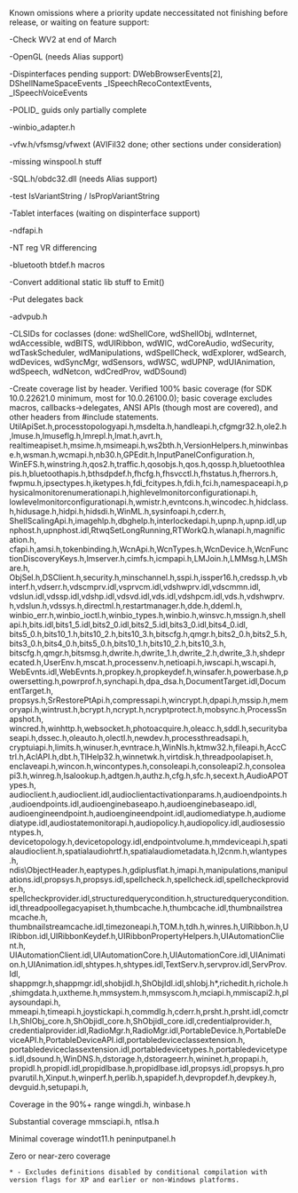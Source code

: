 Known omissions where a priority update neccessitated not finishing 
before release, or waiting on feature support:
 
-Check WV2 at end of March

-OpenGL (needs Alias support)

-Dispinterfaces pending support:
    DWebBrowserEvents[2], DShellNameSpaceEvents 
    _ISpeechRecoContextEvents, _ISpeechVoiceEvents

-POLID_ guids only partially complete

-winbio_adapter.h
 
-vfw.h/vfsmsg/vfwext (AVIFil32 done; other sections under consideration)

-missing winspool.h stuff 

-SQL.h/obdc32.dll (needs Alias support)

-test IsVariantString / IsPropVariantString

-Tablet interfaces (waiting on dispinterface support)

-ndfapi.h

-NT reg VR differencing

-bluetooth btdef.h macros

-Convert additional static lib stuff to Emit()

-Put   delegates back

 
-advpub.h

-CLSIDs for coclasses (done: wdShellCore, wdShellObj, wdInternet, wdAccessible, wdBITS, wdUIRibbon, wdWIC, wdCoreAudio,
                             wdSecurity, wdTaskScheduler, wdManipulations, wdSpellCheck, wdExplorer, wdSearch,
                             wdDevices, wdSyncMgr, wdSensors, wdWSC, wdUPNP, wdUIAnimation, wdSpeech, wdNetcon, wdCredProv,
                             wdDSound)
                             
-Create coverage list by header.
Verified 100% basic coverage (for SDK 10.0.22621.0 minimum, most for 10.0.26100.0); basic coverage excludes macros, callbacks->delegates,
ANSI APIs (though most are covered), and other headers from #include statements.
    UtilApiSet.h,processtopologyapi.h,msdelta.h,handleapi.h,cfgmgr32.h,ole2.h,lmuse.h,lmuseflg.h,lmrepl.h,lmat.h,avrt.h,
    realtimeapiset.h,msime.h,msimeapi.h,ws2bth.h,VersionHelpers.h,minwinbase.h,wsman.h,wcmapi.h,nb30.h,GPEdit.h,InputPanelConfiguration.h,
    WinEFS.h,winstring.h,qos2.h,traffic.h,qosobjs.h,qos.h,qossp.h,bluetoothleapis.h,bluetoothapis.h,bthsdpdef.h,fhcfg.h,fhsvcctl.h,fhstatus.h,fherrors.h,
    fwpmu.h,ipsectypes.h,iketypes.h,fdi_fcitypes.h,fdi.h,fci.h,namespaceapi.h,physicalmonitorenumerationapi.h,highlevelmonitorconfigurationapi.h,
    lowlevelmonitorconfigurationapi.h,wmistr.h,evntcons.h,wincodec.h,hidclass.h,hidusage.h,hidpi.h,hidsdi.h,WinML.h,sysinfoapi.h,cderr.h,
    ShellScalingApi.h,imagehlp.h,dbghelp.h,interlockedapi.h,upnp.h,upnp.idl,upnphost.h,upnphost.idl,RtwqSetLongRunning,RTWorkQ.h,wlanapi.h,magnification.h,
    cfapi.h,amsi.h,tokenbinding.h,WcnApi.h,WcnTypes.h,WcnDevice.h,WcnFunctionDiscoveryKeys.h,lmserver.h,cimfs.h,icmpapi.h,LMJoin.h,LMMsg.h,LMShare.h,
    ObjSel.h,DSClient.h,security.h,minschannel.h,sspi.h,issper16.h,credssp.h,vbinterf.h,vdserr.h,vdscmprv.idl,vsprvcm.idl,vdshwprv.idl,vdscmmn.idl,
    vdslun.idl,vdssp.idl,vdshp.idl,vdsvd.idl,vds.idl,vdshpcm.idl,vds.h,vdshwprv.h,vdslun.h,vdssys.h,directml.h,restartmanager.h,dde.h,ddeml.h,
    winbio_err.h,winbio_ioctl.h,winbio_types.h,winbio.h,winsvc.h,mssign.h,shellapi.h,bits.idl,bits1_5.idl,bits2_0.idl,bits2_5.idl,bits3_0.idl,bits4_0.idl,
    bits5_0.h,bits10_1.h,bits10_2.h,bits10_3.h,bitscfg.h,qmgr.h,bits2_0.h,bits2_5.h,bits3_0.h,bits4_0.h,bits5_0.h,bits10_1.h,bits10_2.h,bits10_3.h,
    bitscfg.h,qmgr.h,bitsmsg.h,dwrite.h,dwrite_1.h,dwrite_2.h,dwrite_3.h,shdeprecated.h,UserEnv.h,mscat.h,processenv.h,netioapi.h,iwscapi.h,wscapi.h,
    WebEvnts.idl,WebEvnts.h,propkey.h,propkeydef.h,winsafer.h,powerbase.h,powersetting.h,powrprof.h,synchapi.h,dpa_dsa.h,DocumentTarget.idl,DocumentTarget.h,
    propsys.h,SrRestorePtApi.h,compressapi.h,wincrypt.h,dpapi.h,mssip.h,memoryapi.h,wintrust.h,bcrypt.h,ncrypt.h,ncryptprotect.h,mobsync.h,ProcessSnapshot.h,
    wincred.h,winhttp.h,websocket.h,photoacquire.h,oleacc.h,sddl.h,securitybaseapi.h,dssec.h,oleauto.h,olectl.h,newdev.h,processthreadsapi.h,
    cryptuiapi.h,limits.h,winuser.h,evntrace.h,WinNls.h,ktmw32.h,fileapi.h,AccCtrl.h,AclAPI.h,dbt.h,TlHelp32.h,winnetwk.h,virtdisk.h,threadpoolapiset.h,
    enclaveapi.h,wincon.h,wincontypes.h,consoleapi.h,consoleapi2.h,consoleapi3.h,winreg.h,lsalookup.h,adtgen.h,authz.h,cfg.h,sfc.h,secext.h,AudioAPOTypes.h,
    audioclient.h,audioclient.idl,audioclientactivationparams.h,audioendpoints.h,audioendpoints.idl,audioenginebaseapo.h,audioenginebaseapo.idl,
    audioengineendpoint.h,audioengineendpoint.idl,audiomediatype.h,audiomediatype.idl,audiostatemonitorapi.h,audiopolicy.h,audiopolicy.idl,audiosessiontypes.h,
    devicetopology.h,devicetopology.idl,endpointvolume.h,mmdeviceapi.h,spatialaudioclient.h,spatialaudiohrtf.h,spatialaudiometadata.h,l2cnm.h,wlantypes.h,
    ndis\ObjectHeader.h,eaptypes.h,gdiplusflat.h,imapi.h,manipulations,manipulations.idl,propsys.h,propsys.idl,spellcheck.h,spellcheck.idl,spellcheckprovider.h,
    spellcheckprovider.idl,structuredquerycondition.h,structuredquerycondition.idl,threadpoollegacyapiset.h,thumbcache.h,thumbcache.idl,thumbnailstreamcache.h,
    thumbnailstreamcache.idl,timezoneapi.h,TOM.h,tdh.h,winres.h,UIRibbon.h,UIRibbon.idl,UIRibbonKeydef.h,UIRibbonPropertyHelpers.h,UIAutomationClient.h,
    UIAutomationClient.idl,UIAutomationCore.h,UIAutomationCore.idl,UIAnimation.h,UIAnimation.idl,shtypes.h,shtypes.idl,TextServ.h,servprov.idl,ServProv.Idl,
    shappmgr.h,shappmgr.idl,shobjidl.h,ShObjIdl.idl,shlobj.h*,richedit.h,richole.h,shimgdata.h,uxtheme.h,mmsystem.h,mmsyscom.h,mciapi.h,mmiscapi2.h,playsoundapi.h,
    mmeapi.h,timeapi.h,joystickapi.h,commdlg.h,cderr.h,prsht.h,prsht.idl,comctrl.h,ShlObj_core.h,ShObjidl_core.h,ShObjidl_core.idl,credentialprovider.h,
    credentialprovider.idl,RadioMgr.h,RadioMgr.idl,PortableDevice.h,PortableDeviceAPI.h,PortableDeviceAPI.idl,portabledeviceclassextension.h,
    portabledeviceclassextension.idl,portabledevicetypes.h,portabledevicetypes.idl,dsound.h,WinDNS.h,dstorage.h,dstorageerr.h,wininet.h,propapi.h,
    propidl.h,propidl.idl,propidlbase.h,propidlbase.idl,propsys.idl,propsys.h,propvarutil.h,Xinput.h,winperf.h,perlib.h,spapidef.h,devpropdef.h,devpkey.h,
    devguid.h,setupapi.h,

Coverage in the 90%+ range
   wingdi.h, winbase.h

Substantial coverage
    mmsciapi.h, ntlsa.h

Minimal coverage
    windot11.h
    peninputpanel.h

Zero or near-zero coverage
    


    * - Excludes definitions disabled by conditional compilation with version flags for XP and earlier or non-Windows platforms.
    